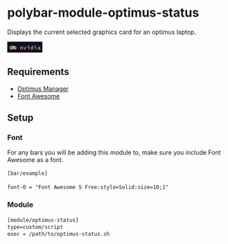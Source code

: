 # polybar-module-optimus-status
Displays the current selected graphics card for an optimus laptop.

<img src="https://github.com/codysork/polybar-module-optimus-status/blob/master/2020-04-23-130807_1920x1080_scrot.png"/>

## Requirements

- [Optimus Manager](https://github.com/Askannz/optimus-manager)
- [Font Awesome](https://github.com/FortAwesome/Font-Awesome)

## Setup
### Font
For any bars you will be adding this module to, make sure you include Font Awesome as a font.
```
[bar/example]

font-0 = "Font Awesome 5 Free:style=Solid:size=10;1"
```

### Module
```
[module/optimus-status]
type=custom/script
exec = /path/to/optimus-status.sh
```
